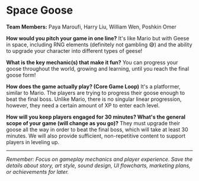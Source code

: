 # Space Goose

**Team Members:** Paya Maroufi, Harry Liu, William Wen, Poshkin Omer

**How would you pitch your game in one line?**
It's like Mario but with Geese in space, including RNG elements (definitely not gambling 😅) and the ability to upgrade your character into different types of geese!

**What is the key mechanic(s) that make it fun?**
You can progress your goose throughout the world, growing and learning, until you reach the final goose form!

**How does the game actually play? (Core Game Loop)**
It's a platformer, similar to Mario. The players are trying to progress their goose enough to beat the final boss. Unlike Mario, there is no singular linear progression, however, they need a certain amount of XP to enter each level.

**How will you keep players engaged for 30 minutes? What's the general scope of your game (will change as you go)?**
They must upgrade their goose all the way in order to beat the final boss, which will take at least 30 minutes. We will also provide sufficient, non-repetitive content to support players in leveling up.

---
*Remember: Focus on gameplay mechanics and player experience. Save the details about story, art style, sound design, UI flowcharts, marketing plans, or achievements for later.*
